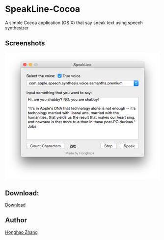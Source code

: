 # SpeakLine-Cocoa

A simple Cocoa application (OS X) that say speak text using speech synthesizer


## Screenshots

![Buttons example](https://raw.githubusercontent.com/honghaoz/SpeakLine-Cocoa/master/screenshot.png)

## Download:
[Download](https://raw.githubusercontent.com/honghaoz/SpeakLine-Cocoa/master/SpeakLine.app)

## Author

[Honghao Zhang](http://ca.linkedin.com/in/honghaozhang/)

